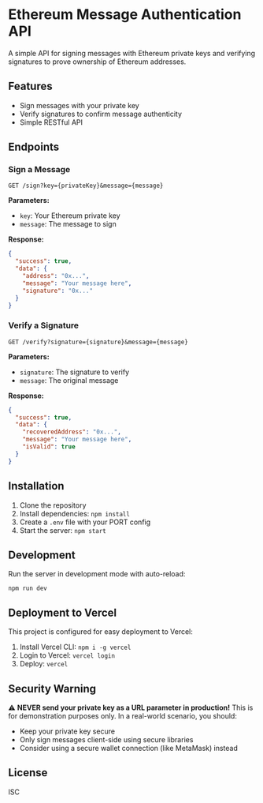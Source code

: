 # Ethereum Message Authentication API

A simple API for signing messages with Ethereum private keys and verifying signatures to prove ownership of Ethereum addresses.

## Features

- Sign messages with your private key
- Verify signatures to confirm message authenticity
- Simple RESTful API

## Endpoints

### Sign a Message

```
GET /sign?key={privateKey}&message={message}
```

**Parameters:**
- `key`: Your Ethereum private key
- `message`: The message to sign

**Response:**
```json
{
  "success": true,
  "data": {
    "address": "0x...",
    "message": "Your message here",
    "signature": "0x..."
  }
}
```

### Verify a Signature

```
GET /verify?signature={signature}&message={message}
```

**Parameters:**
- `signature`: The signature to verify
- `message`: The original message

**Response:**
```json
{
  "success": true,
  "data": {
    "recoveredAddress": "0x...",
    "message": "Your message here",
    "isValid": true
  }
}
```

## Installation

1. Clone the repository
2. Install dependencies: `npm install`
3. Create a `.env` file with your PORT config
4. Start the server: `npm start`

## Development

Run the server in development mode with auto-reload:
```
npm run dev
```

## Deployment to Vercel

This project is configured for easy deployment to Vercel:

1. Install Vercel CLI: `npm i -g vercel`
2. Login to Vercel: `vercel login`
3. Deploy: `vercel`

## Security Warning

⚠️ **NEVER send your private key as a URL parameter in production!** This is for demonstration purposes only. In a real-world scenario, you should:
- Keep your private key secure
- Only sign messages client-side using secure libraries
- Consider using a secure wallet connection (like MetaMask) instead

## License

ISC

